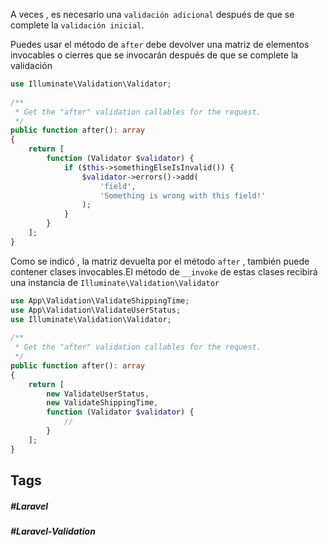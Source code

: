 A veces , es necesario una `validación adicional` después de que se complete la `validación inicial`.

Puedes usar el método de `after` debe devolver una matriz de elementos invocables o cierres que se invocarán después de que se complete la validación

```php
use Illuminate\Validation\Validator;
 
/**
 * Get the "after" validation callables for the request.
 */
public function after(): array
{
    return [
        function (Validator $validator) {
            if ($this->somethingElseIsInvalid()) {
                $validator->errors()->add(
                    'field',
                    'Something is wrong with this field!'
                );
            }
        }
    ];
}
```

Como se indicó , la matriz devuelta por el método `after` , también puede contener clases invocables.El método de `__invoke` de estas clases recibirá una instancia de `Illuminate\Validation\Validator`

```php
use App\Validation\ValidateShippingTime;
use App\Validation\ValidateUserStatus;
use Illuminate\Validation\Validator;
 
/**
 * Get the "after" validation callables for the request.
 */
public function after(): array
{
    return [
        new ValidateUserStatus,
        new ValidateShippingTime,
        function (Validator $validator) {
            //
        }
    ];
}
```
## Tags

##### #Laravel
##### #Laravel-Validation